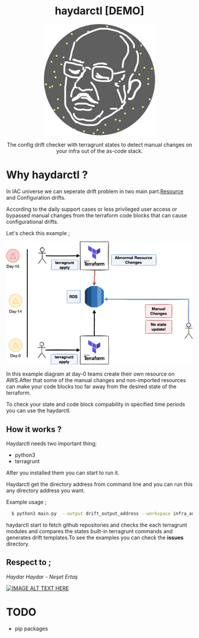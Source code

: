 <h1 align="center"> haydarctl [DEMO] </h1>


<p align="center">
  <img width="300" height="300" src="./img/logo.png"></img>
</p>


<p align="center">
The config drift checker with terragrunt states to detect manual changes on your infra out of the as-code stack.
</p>

# Why haydarctl ? 

In IAC universe we can seperate drift problem in two main part.<a href="https://github.com/snyk/driftctl/">Resource</a> and Configuration drifts.

According to the daily support cases or less privileged user access or bypassed manual changes from the terraform code blocks that can cause configurational drifts.

Let's check this example ; 

<img src="./docs/img/config-drift.png"></img>

In this example diagram at day-0 teams create their own resource on AWS.After that some of the manual changes and non-imported resources can make your code blocks too far away from the desired state of the terraform.

To check your state and code block compability in specified time periods you can use the haydarctl.

## How it works ?

Haydarctl needs two important thing;

* python3
* terragrunt

After you installed them you can start to run it.

Haydarctl get the directory address from command line and you can run this any directory address you want.

Example usage ;

```sh
  $ python3 main.py  --output drift_output_address --workspace infra_address
```

haydarctl start to fetch github repositories and checks the each terragrunt modules and compares the states built-in terragrunt commands and generates drift templates.To see the examples you can check the <b>issues</b> directory.


## Respect to ; 

<i>Haydar Haydar - Neşet Ertaş</i>

[![IMAGE ALT TEXT HERE](https://img.youtube.com/vi/YnKI_7WY3nE/0.jpg)](https://www.youtube.com/watch?v=YnKI_7WY3nE)


# TODO 
* pip packages
